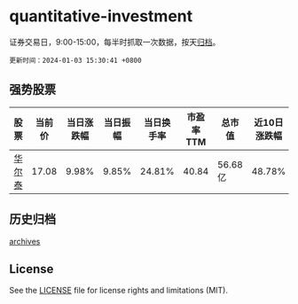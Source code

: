 # quantitative-investment

证券交易日，9:00-15:00，每半时抓取一次数据，按天[归档](archives)。

`更新时间：2024-01-03 15:30:41 +0800`

## 强势股票

|股票|当前价|当日涨跌幅|当日振幅|当日换手率|市盈率TTM|总市值|近10日涨跌幅|
|----|----|----|----|----|----|----|----|
|[华尔泰](https://xueqiu.com/S/SZ001217)|17.08|9.98%|9.85%|24.81%|40.84|56.68亿|48.78%|

## 历史归档

[archives](archives)

## License

See the [LICENSE](LICENSE) file for license rights and limitations (MIT).